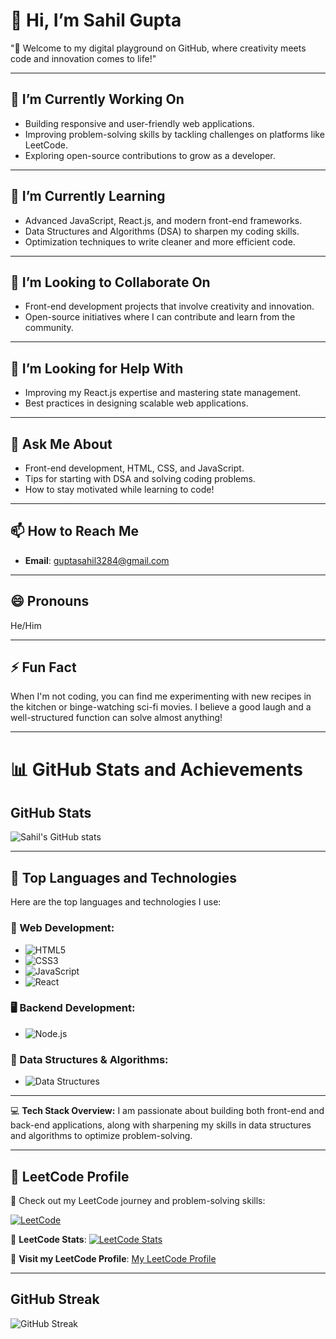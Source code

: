 # 👋 Hi, I’m Sahil Gupta
"🚀 Welcome to my digital playground on GitHub, where creativity meets code and innovation comes to life!"

---

## 🔭 I’m Currently Working On
- Building responsive and user-friendly web applications.  
- Improving problem-solving skills by tackling challenges on platforms like LeetCode.  
- Exploring open-source contributions to grow as a developer.  

---

## 🌱 I’m Currently Learning
- Advanced JavaScript, React.js, and modern front-end frameworks.  
- Data Structures and Algorithms (DSA) to sharpen my coding skills.  
- Optimization techniques to write cleaner and more efficient code.  

---

## 👯 I’m Looking to Collaborate On
- Front-end development projects that involve creativity and innovation.  
- Open-source initiatives where I can contribute and learn from the community.  

---

## 🤔 I’m Looking for Help With
- Improving my React.js expertise and mastering state management.  
- Best practices in designing scalable web applications.  

---

## 💬 Ask Me About
- Front-end development, HTML, CSS, and JavaScript.  
- Tips for starting with DSA and solving coding problems.  
- How to stay motivated while learning to code!  

---

## 📫 How to Reach Me
- **Email**: [guptasahil3284@gmail.com](mailto:guptasahil3284@gmail.com)   

---

## 😄 Pronouns
He/Him  

---

## ⚡ Fun Fact
When I'm not coding, you can find me experimenting with new recipes in the kitchen or binge-watching sci-fi movies. I believe a good laugh and a well-structured function can solve almost anything!

---

# 📊 GitHub Stats and Achievements

## GitHub Stats
![Sahil's GitHub stats](https://github-readme-stats.vercel.app/api?username=SahilGupta893&show_icons=true&theme=radical)

---

## 🌟 Top Languages and Technologies

Here are the top languages and technologies I use:

### 🔧 Web Development:
- ![HTML5](https://img.shields.io/badge/-HTML5-FF5733?logo=html5&logoColor=white)
- ![CSS3](https://img.shields.io/badge/-CSS3-00A9E0?logo=css3&logoColor=white)
- ![JavaScript](https://img.shields.io/badge/-JavaScript-F7DF1E?logo=javascript&logoColor=black)
- ![React](https://img.shields.io/badge/-React-61DAFB?logo=react&logoColor=black)

### 🖥 Backend Development:
- ![Node.js](https://img.shields.io/badge/-Node.js-339933?logo=node.js&logoColor=white)

### 🧠 Data Structures & Algorithms:
- ![Data Structures](https://img.shields.io/badge/-Data%20Structures-0072B1?logo=python&logoColor=white)

---

💻 **Tech Stack Overview:**
I am passionate about building both front-end and back-end applications, along with sharpening my skills in data structures and algorithms to optimize problem-solving. 

---

## 🚀 LeetCode Profile

🎯 Check out my LeetCode journey and problem-solving skills:

[![LeetCode](https://img.shields.io/badge/LeetCode-Sahil_04gupta-yellow?style=for-the-badge&logo=leetcode)](https://leetcode.com/u/Sahil_04gupta/)

🔢 **LeetCode Stats**:
[![LeetCode Stats](https://leetcard.jacoblin.cool/Sahil_04gupta)](https://leetcode.com/u/Sahil_04gupta/)

🔗 **Visit my LeetCode Profile**: [My LeetCode Profile](https://leetcode.com/u/Sahil_04gupta/)


---

## GitHub Streak
![GitHub Streak](https://streak-stats.demolab.com?user=SahilGupta893&theme=radical)

